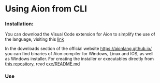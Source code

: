 # Using Aion from CLI

### Installation:

You can download the Visual Code extension for Aion to simplify the use of the language, visiting this [link](https://marketplace.visualstudio.com/items?itemName=aion-dsl-support.aion)

In the downloads section of the official website https://aionlang.github.io/ you can find binaries of Aion compiler for Windows, Linux and IOS, as well as Windows installer. For creating the installer or executables directly from [this repository](https://github.com/aionlang/aion), read [exe/README.md](../../exe/README.md)

### Use


